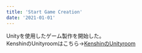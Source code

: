 ```yaml
---
title: 'Start Game Creation'
date: '2021-01-01'
---
```


Unityを使用したゲーム製作を開始した。  
KenshinのUnityroomはこちら→[KenshinのUnityroom](https://unityroom.com/users/kenshin_0903)